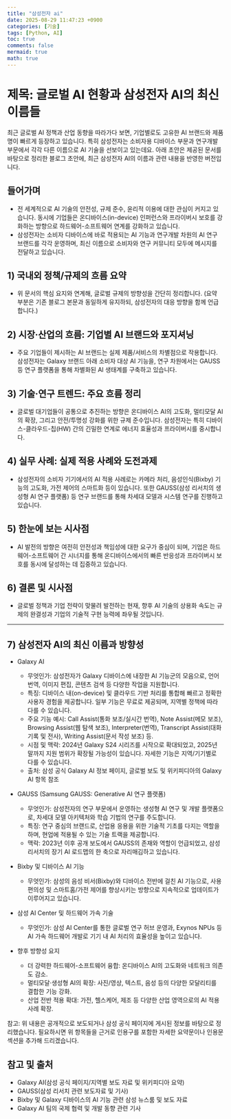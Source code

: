 ```yaml
---
title: "삼성전자 ai"
date: 2025-08-29 11:47:23 +0900
categories: [기술]
tags: [Python, AI]
toc: true
comments: false
mermaid: true
math: true
---
```


# 제목: 글로벌 AI 현황과 삼성전자 AI의 최신 이름들

최근 글로벌 AI 정책과 산업 동향을 따라가다 보면, 기업별로도 고유한 AI 브랜드와 제품명이 빠르게 등장하고 있습니다. 특히 삼성전자는 소비자용 디바이스 부문과 연구개발 부문에서 각각 다른 이름으로 AI 기술을 선보이고 있는데요. 아래 초안은 제공된 문서를 바탕으로 정리한 블로그 초안에, 최근 삼성전자 AI의 이름과 관련 내용을 반영한 버전입니다.

## 들어가며
- 전 세계적으로 AI 기술의 안전성, 규제 준수, 윤리적 이용에 대한 관심이 커지고 있습니다. 동시에 기업들은 온디바이스(in-device) 인퍼런스와 프라이버시 보호를 강화하는 방향으로 하드웨어-소프트웨어 연계를 강화하고 있습니다.
- 삼성전자는 소비자 디바이스에 바로 적용되는 AI 기능과 연구개발 차원의 AI 연구 브랜드를 각각 운영하며, 최신 이름으로 소비자와 연구 커뮤니티 모두에 메시지를 전달하고 있습니다.

## 1) 국내외 정책/규제의 흐름 요약
- 위 문서의 핵심 요지와 연계해, 글로벌 규제의 방향성을 간단히 정리합니다. (요약 부분은 기존 블로그 본문과 동일하게 유지하되, 삼성전자의 대응 방향을 함께 언급합니다.)

## 2) 시장·산업의 흐름: 기업별 AI 브랜드와 포지셔닝
- 주요 기업들이 제시하는 AI 브랜드는 실제 제품/서비스의 차별점으로 작용합니다. 삼성전자는 Galaxy 브랜드 아래 소비자 대상 AI 기능을, 연구 차원에서는 GAUSS 등 연구 플랫폼을 통해 차별화된 AI 생태계를 구축하고 있습니다.

## 3) 기술·연구 트렌드: 주요 흐름 정리
- 글로벌 대기업들이 공통으로 추진하는 방향은 온디바이스 AI의 고도화, 멀티모달 AI의 확장, 그리고 안전/투명성 강화를 위한 규제 준수입니다. 삼성전자는 특히 디바이스-클라우드-칩(HW) 간의 긴밀한 연계로 에너지 효율성과 프라이버시를 중시합니다.

## 4) 실무 사례: 실제 적용 사례와 도전과제
- 삼성전자의 소비자 기기에서의 AI 적용 사례로는 카메라 처리, 음성인식(Bixby) 기능의 고도화, 가전 제어의 스마트화 등이 있습니다. 또한 GAUSS(삼성 리서치의 생성형 AI 연구 플랫폼) 등 연구 브랜드를 통해 차세대 모델과 시스템 연구를 진행하고 있습니다.

## 5) 한눈에 보는 시사점
- AI 발전의 방향은 여전히 안전성과 책임성에 대한 요구가 중심이 되며, 기업은 하드웨어-소프트웨어 간 시너지를 통해 온디바이스에서의 빠른 반응성과 프라이버시 보호를 동시에 달성하는 데 집중하고 있습니다.

## 6) 결론 및 시사점
- 글로벌 정책과 기업 전략이 맞물려 발전하는 현재, 향후 AI 기술의 상용화 속도는 규제의 완결성과 기업의 기술적 구현 능력에 좌우될 것입니다.

---

## 7) 삼성전자 AI의 최신 이름과 방향성
- Galaxy AI
  - 무엇인가: 삼성전자가 Galaxy 디바이스에 내장한 AI 기능군의 모음으로, 언어 번역, 이미지 편집, 콘텐츠 검색 등 다양한 작업을 지원합니다.
  - 특징: 디바이스 내(on-device) 및 클라우드 기반 처리를 통합해 빠르고 정확한 사용자 경험을 제공합니다. 일부 기능은 무료로 제공되며, 지역별 정책에 따라 다를 수 있습니다.
  - 주요 기능 예시: Call Assist(통화 보조/실시간 번역), Note Assist(메모 보조), Browsing Assist(웹 탐색 보조), Interpreter(번역), Transcript Assist(대화 기록 및 전사), Writing Assist(문서 작성 보조) 등.
  - 시점 및 맥락: 2024년 Galaxy S24 시리즈를 시작으로 확대되었고, 2025년 말까지 지원 범위가 확장될 가능성이 있습니다. 자세한 기능은 지역/기기별로 다를 수 있습니다.
  - 출처: 삼성 공식 Galaxy AI 정보 페이지, 글로벌 보도 및 위키피디아의 Galaxy AI 항목 참조

- GAUSS (Samsung GAUSS: Generative AI 연구 플랫폼)
  - 무엇인가: 삼성전자의 연구 부문에서 운영하는 생성형 AI 연구 및 개발 플랫폼으로, 차세대 모델 아키텍처와 학습 기법의 연구를 주도합니다.
  - 특징: 연구 중심의 브랜드로, 산업용 응용을 위한 기술적 기초를 다지는 역할을 하며, 현업에 적용될 수 있는 기술 트랙을 제공합니다.
  - 맥락: 2023년 이후 공개 보도에서 GAUSS의 존재와 역할이 언급되었고, 삼성 리서치의 장기 AI 로드맵의 한 축으로 자리매김하고 있습니다.

- Bixby 및 디바이스 AI 기능
  - 무엇인가: 삼성의 음성 비서(Bixby)와 디바이스 전반에 걸친 AI 기능으로, 사용 편의성 및 스마트홈/가전 제어를 향상시키는 방향으로 지속적으로 업데이트가 이루어지고 있습니다.

- 삼성 AI Center 및 하드웨어 가속 기술
  - 무엇인가: 삼성 AI Center를 통한 글로벌 연구 허브 운영과, Exynos NPUs 등 AI 가속 하드웨어 개발로 기기 내 AI 처리의 효율성을 높이고 있습니다.

- 향후 방향성 요지
  - 더 강력한 하드웨어-소프트웨어 융합: 온디바이스 AI의 고도화와 네트워크 의존도 감소.
  - 멀티모달·생성형 AI의 확장: 사진/영상, 텍스트, 음성 등의 다양한 모달리티를 결합한 기능 강화.
  - 산업 전반 적용 확대: 가전, 헬스케어, 제조 등 다양한 산업 영역으로의 AI 적용 사례 확장.

참고: 위 내용은 공개적으로 보도되거나 삼성 공식 페이지에 게시된 정보를 바탕으로 정리했습니다. 필요하시면 위 항목들을 근거로 인용구를 포함한 자세한 요약문이나 인용문 섹션을 추가해 드리겠습니다.

## 참고 및 출처
- Galaxy AI(삼성 공식 페이지/지역별 보도 자료 및 위키피디아 요약)
- GAUSS(삼성 리서치 관련 보도자료 및 기사)
- Bixby 및 Galaxy 디바이스의 AI 기능 관련 삼성 뉴스룸 및 보도 자료
- Galaxy AI 팀의 국제 협력 및 개발 동향 관련 기사
